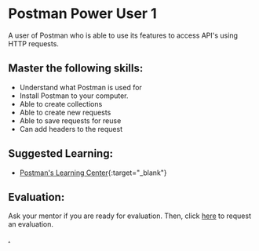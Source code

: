 # Postman Power User 1

A user of Postman who is able to use its features to access API's using HTTP requests.

## Master the following skills:

* Understand what Postman is used for
* Install Postman to your computer.
* Able to create collections
* Able to create new requests
* Able to save requests for reuse
* Can add headers to the request

## Suggested Learning:

* [Postman's Learning Center](https://learning.getpostman.com/){:target="_blank"}

## Evaluation:

Ask your mentor if you are ready for evaluation. Then, click [here](https://calendly.com/codex-academy/level-2-mastery-evaluation?a1=Postman%20Power%20User%201&a2=XUSQ7P32TTSDfZy362fUgA) to request an evaluation.

[.](level-2)